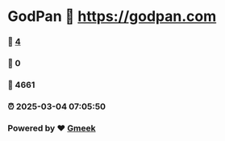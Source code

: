 # GodPan :link: https://godpan.com 
### :page_facing_up: [4](https://godpan.com/tag.html) 
### :speech_balloon: 0 
### :hibiscus: 4661 
### :alarm_clock: 2025-03-04 07:05:50 
### Powered by :heart: [Gmeek](https://github.com/Meekdai/Gmeek)
